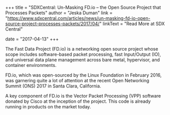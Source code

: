 +++
title = "SDXCentral: Un-Masking FD.io – the Open Source Project that Processes Packets"
author = "Jeska Duman"
link = "https://www.sdxcentral.com/articles/news/un-masking-fd-io-open-source-project-processes-packets/2017/04/"
linkText = "Read More at SDX Central"

date = "2017-04-13"
+++

The Fast Data Project (FD.io) is a networking open source project whose scope
includes software-based packet processing, fast Input/Output (IO), and universal
data plane management across bare metal, hypervisor, and container environments.

FD.io, which was open-sourced by the Linux Foundation in February 2016, was garnering
quite a lot of attention at the recent Open Networking Summit (ONS) 2017 in Santa Clara,
California.

A key component of FD.io is the Vector Packet Processing (VPP) software donated by
Cisco at the inception of the project. This code is already running in products on the market today.
